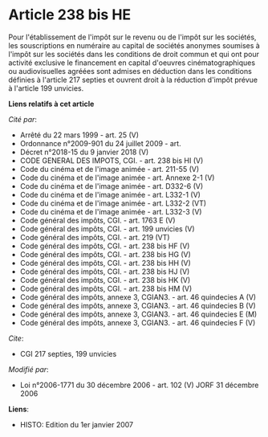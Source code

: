 # Article 238 bis HE

Pour l'établissement de l'impôt sur le revenu ou de l'impôt sur les sociétés, les souscriptions en numéraire au capital de
sociétés anonymes soumises à l'impôt sur les sociétés dans les conditions de droit commun et qui ont pour activité exclusive
le financement en capital d'oeuvres cinématographiques ou audiovisuelles agréées sont admises en déduction dans les
conditions définies à l'article 217 septies et ouvrent droit à la réduction d'impôt prévue à l'article 199 unvicies.

**Liens relatifs à cet article**

_Cité par_:

  - Arrêté du 22 mars 1999 - art. 25 (V)
  - Ordonnance n°2009-901 du 24 juillet 2009 - art.
  - Décret n°2018-15 du 9 janvier 2018 (V)
  - CODE GENERAL DES IMPOTS, CGI. - art. 238 bis HI (V)
  - Code du cinéma et de l'image animée - art. 211-55 (V)
  - Code du cinéma et de l'image animée - art. Annexe 2-1 (V)
  - Code du cinéma et de l'image animée - art. D332-6 (V)
  - Code du cinéma et de l'image animée - art. L332-1 (V)
  - Code du cinéma et de l'image animée - art. L332-2 (VT)
  - Code du cinéma et de l'image animée - art. L332-3 (V)
  - Code général des impôts, CGI. - art. 1763 E (V)
  - Code général des impôts, CGI. - art. 199 unvicies (V)
  - Code général des impôts, CGI. - art. 219 (VT)
  - Code général des impôts, CGI. - art. 238 bis HF (V)
  - Code général des impôts, CGI. - art. 238 bis HG (V)
  - Code général des impôts, CGI. - art. 238 bis HH (V)
  - Code général des impôts, CGI. - art. 238 bis HJ (V)
  - Code général des impôts, CGI. - art. 238 bis HK (V)
  - Code général des impôts, CGI. - art. 238 bis HM (V)
  - Code général des impôts, annexe 3, CGIAN3. - art. 46 quindecies A (V)
  - Code général des impôts, annexe 3, CGIAN3. - art. 46 quindecies B (V)
  - Code général des impôts, annexe 3, CGIAN3. - art. 46 quindecies E (M)
  - Code général des impôts, annexe 3, CGIAN3. - art. 46 quindecies F (V)

_Cite_:

  - CGI 217 septies, 199 unvicies

_Modifié par_:

  - Loi n°2006-1771 du 30 décembre 2006 - art. 102 (V) JORF 31 décembre 2006

**Liens**:

  - HISTO: Edition du 1er janvier 2007
